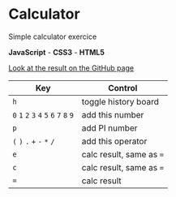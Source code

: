 # Calculator

Simple calculator exercice

**JavaScript** - **CSS3** - **HTML5**

[Look at the result on the GitHub page](https://victort-github.github.io/Becode_Calculator/)

| **Key**                                 | **Control**              |
| --------------------------------------- | ------------------------ |
| `h`                                     | toggle history board     |
| `0` `1` `2` `3` `4` `5` `6` `7` `8` `9` | add this number          |
| `p`                                     | add PI number            |
| `(` `)` `.` `+` `-` `*` `/`             | add this operator        |
| `e`                                     | calc result, same as `=` |
| `c`                                     | calc result, same as `=` |
| `=`                                     | calc result              |
